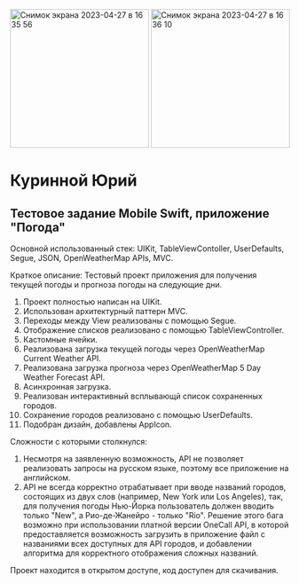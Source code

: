 <img width="250" alt="Снимок экрана 2023-04-27 в 16 35 56" src="https://user-images.githubusercontent.com/105720427/234864975-952826ec-47d0-42c5-bb1f-36e0ea7712d8.png">

<img width="250" alt="Снимок экрана 2023-04-27 в 16 36 10" src="https://user-images.githubusercontent.com/105720427/234864994-2bdbaef2-21bb-41d0-9ed3-584d95eee2d9.png">



# Куринной Юрий
## Тестовое задание Mobile Swift, приложение "Погода"

Основной использованный стек: UIKit, TableViewContoller, UserDefaults, Segue, JSON, OpenWeatherMap APIs, MVC.

Краткое описание: Тестовый проект приложения для получения текущей погоды и прогноза погоды на следующие дни.

1. Проект полностью написан на UIKit.
2. Использован архитектурный паттерн MVC.
3. Переходы между View реализованы с помощью Segue.
3. Отображение списков реализовано с помощью TableViewController.
4. Кастомные ячейки.
5. Реализована загрузка текущей погоды через OpenWeatherMap Current Weather API.
6. Реализована загрузка прогноза через OpenWeatherMap 5 Day Weather Forecast API.
7. Асинхронная загрузка.
8. Реализован интерактивный всплывающй список сохраненных городов.
9. Сохранение городов реализовано с помощью UserDefaults.
10. Подобран дизайн, добавлены AppIcon.

Сложности с которыми столкнулся:
1. Несмотря на заявленную возможность, API не позволяет реализовать запросы на русском языке, поэтому все приложение на английском.
2. API не всегда корректно отрабатывает при вводе названий городов, состоящих из двух слов (например, New York или Los Angeles), так, для получения погоды Нью-Йорка пользователь должен вводить только "New", а Рио-де-Жанейро - только "Rio". Решение этого бага возможно при использовании платной версии OneCall API, в которой предоставляется возможность загрузить в приложение файл с названиями всех доступных для API городов, и добавлении алгоритма для корректного отображения сложных названий.

Проект находится в открытом доступе, код доступен для скачивания.



